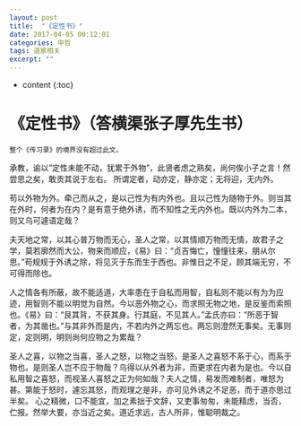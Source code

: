 ```yaml
---
layout: post
title:  "《定性书》"
date: 2017-04-05 00:12:01
categories: 中哲
tags: 道家相关
excerpt: ""
---
```


* content
{:toc}

# 《定性书》（答横渠张子厚先生书）

```
整个《传习录》的境界没有超过此文。
```

承教，谕以“定性未能不动，犹累于外物”，此贤者虑之熟矣，尚何俟小子之言！然尝思之矣，敢贡其说于左右。
所谓定者，动亦定，静亦定；无将迎，无内外。

苟以外物为外。牵己而从之，是以己性为有内外也。且以己性为随物于外。则当其在外时，何者为在内？是有意于绝外诱，而不知性之无内外也。既以内外为二本，则又乌可遽语定哉？

夫天地之常，以其心普万物而无心，圣人之常，以其情顺万物而无情，故君子之学，莫若廓然而大公，物来而顺应，《易》曰：“贞吉悔亡，憧憧往来，朋从尔思。”苟规规于外诱之除，将见灭于东而生于西也。非惟日之不足，顾其端无穷，不可得而除也。

人之情各有所蔽，故不能适道，大率患在于自私而用智，自私则不能以有为为应迹，用智则不能以明觉为自然。今以恶外物之心，而求照无物之地，是反鉴而索照也。《易》曰：“艮其背，不获其身。行其庭，不见其人。”孟氏亦曰：“所恶于智者，为其凿也。”与其非外而是内，不若内外之两忘也。两忘则澄然无事矣。无事则定，定则明，明则尚何应物之为累哉？

圣人之喜，以物之当喜，圣人之怒，以物之当怒，是圣人之喜怒不系于心，而系于物也。是则圣人岂不应于物哉？乌得以从外者为非，而更求在内者为是也。今以自私用智之喜怒，而视圣人喜怒之正为何如哉？夫人之情，易发而难制者，唯怒为甚。第能于怒时，遽忘其怒，而观理之是非，亦可见外诱之不足恶，而于道亦思过半矣。
心之精微，口不能宜，加之素拙于文辞，又吏事匆匆，未能精虑，当否，伫报。然举大要，亦当近之矣。道近求远，古人所非，惟聪明裁之。




